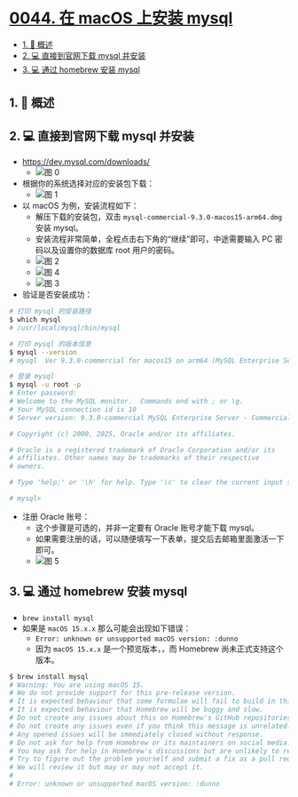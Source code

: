 # [0044. 在 macOS 上安装 mysql](https://github.com/Tdahuyou/TNotes.mysql/tree/main/notes/0044.%20%E5%9C%A8%20macOS%20%E4%B8%8A%E5%AE%89%E8%A3%85%20mysql)

<!-- region:toc -->

- [1. 📝 概述](#1--概述)
- [2. 💻 直接到官网下载 mysql 并安装](#2--直接到官网下载-mysql-并安装)
- [3. 💻 通过 homebrew 安装 mysql](#3--通过-homebrew-安装-mysql)

<!-- endregion:toc -->

## 1. 📝 概述

## 2. 💻 直接到官网下载 mysql 并安装

- https://dev.mysql.com/downloads/
  - ![图 0](https://cdn.jsdelivr.net/gh/Tdahuyou/imgs@main/2025-05-23-08-10-10.png)
- 根据你的系统选择对应的安装包下载：
  - ![图 1](https://cdn.jsdelivr.net/gh/Tdahuyou/imgs@main/2025-05-23-08-10-45.png)
- 以 macOS 为例，安装流程如下：
  - 解压下载的安装包，双击 `mysql-commercial-9.3.0-macos15-arm64.dmg` 安装 mysql。
  - 安装流程非常简单，全程点击右下角的“继续”即可，中途需要输入 PC 密码以及设置你的数据库 root 用户的密码。
  - ![图 2](https://cdn.jsdelivr.net/gh/Tdahuyou/imgs@main/2025-05-23-08-11-46.png)
  - ![图 4](https://cdn.jsdelivr.net/gh/Tdahuyou/imgs@main/2025-05-23-08-12-59.png)
  - ![图 3](https://cdn.jsdelivr.net/gh/Tdahuyou/imgs@main/2025-05-23-08-12-51.png)
- 验证是否安装成功：

```bash
# 打印 mysql 的安装路径
$ which mysql
# /usr/local/mysql/bin/mysql

# 打印 mysql 的版本信息
$ mysql --version
# mysql  Ver 9.3.0-commercial for macos15 on arm64 (MySQL Enterprise Server - Commercial)

# 登录 mysql
$ mysql -u root -p
# Enter password:
# Welcome to the MySQL monitor.  Commands end with ; or \g.
# Your MySQL connection id is 10
# Server version: 9.3.0-commercial MySQL Enterprise Server - Commercial

# Copyright (c) 2000, 2025, Oracle and/or its affiliates.

# Oracle is a registered trademark of Oracle Corporation and/or its
# affiliates. Other names may be trademarks of their respective
# owners.

# Type 'help;' or '\h' for help. Type '\c' to clear the current input statement.

# mysql>
```

- 注册 Oracle 账号：
  - 这个步骤是可选的，并非一定要有 Oracle 账号才能下载 mysql。
  - 如果需要注册的话，可以随便填写一下表单，提交后去邮箱里面激活一下即可。
  - ![图 5](https://cdn.jsdelivr.net/gh/Tdahuyou/imgs@main/2025-05-23-08-17-04.png)

## 3. 💻 通过 homebrew 安装 mysql

- `brew install mysql`
- 如果是 `macOS 15.x.x` 那么可能会出现如下错误：
  - `Error: unknown or unsupported macOS version: :dunno`
  - 因为 `macOS 15.x.x` 是一个预览版本，，而 Homebrew 尚未正式支持这个版本。

```bash
$ brew install mysql
# Warning: You are using macOS 15.
# We do not provide support for this pre-release version.
# It is expected behaviour that some formulae will fail to build in this pre-release version.
# It is expected behaviour that Homebrew will be buggy and slow.
# Do not create any issues about this on Homebrew's GitHub repositories.
# Do not create any issues even if you think this message is unrelated.
# Any opened issues will be immediately closed without response.
# Do not ask for help from Homebrew or its maintainers on social media.
# You may ask for help in Homebrew's discussions but are unlikely to receive a response.
# Try to figure out the problem yourself and submit a fix as a pull request.
# We will review it but may or may not accept it.
#
# Error: unknown or unsupported macOS version: :dunno
```
